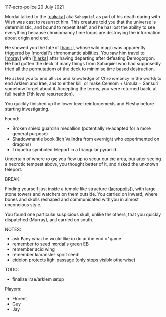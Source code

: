 117-acro-police
20 July 2021

Mordai talked to the [[dahaka]] aka `Sahaquiel` as part of his death during with Wish was cast to resurrect him.
This creature told you that the universe is deterministic, and bound to repeat itself, and he has lost the ability to see everything because chronomancy time loops are destroying the information about origin and end.

He showed you the fate of [[hanir]], whose wild magic was apparently triggered by [[mordai]]'s chronomantic abilities. You saw him travel to [[moray]] with [[hjarka]] after having departing after defeating Demogorgon. He had gotten the deck of many things from Sahaquiel who had supposedly tried all the permutations of the deck to minimise time based destruction.

He asked you to end all use and knowledge of Chronomancy in the world; to end Arklem and Irae, and to either kill, or make Celerom + Ursula + Sansuri somehow forget about it. Accepting the terms, you were returned back, at full health (7th level resurrection).

You quickly finished up the lower level reinforcements and Fleshy before starting investigating.

Found:
- Broken shield guardian medallion (potentially re-adapted for a more general purpose)
- Shadowmantle book (lich Valindra from evernight who experimented on dragons)
- Triquetra symboled teleport in a triangular pyramid.

Uncertain of where to go; you flew up to scout out the area, but after seeing a necrotic tempest above, you thought better of it, and risked the unknown teleport.

BREAK.

Finding yourself just inside a temple like structure ([[acropolis]]), with large stone towers and watchers on them outside. You carried on inward, where bones and skulls reshaped and communicated with you in almost unconcious style.

You found one particular suspicious skull, unlike the others, that you quickly dispatched (Murray), and carried on south.


NOTES:
- ask Faey what he would like to do at the end of game
- remember to seed mordai's green EB
- remember acid wing
- remember kiaranslee spirit seed!
- eidolon protects light passage (only stops visible otherwise)

TODO:
- finalize irae/arklem setup

Players:
- Florent
- Guy
- Jay

[//begin]: # "Autogenerated link references for markdown compatibility"
[dahaka]: ../deities/dahaka "Dahaka"
[hanir]: ../pcs/hanir "Hans Irel"
[mordai]: ../pcs/mordai "Mordai"
[moray]: ../seaofbones/moray "Moray"
[hjarka]: ../pcs/hjarka "Hjarka"
[acropolis]: ../east/acropolis "acropolis"
[//end]: # "Autogenerated link references"
